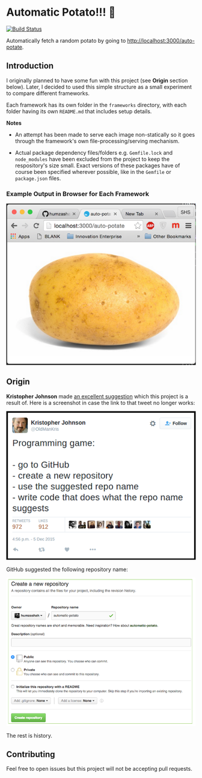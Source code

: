 # Automatic Potato!!! :sweet_potato:

[![Build Status](https://travis-ci.org/humzashah/automatic-potato.svg?branch=master)](https://travis-ci.org/humzashah/automatic-potato)

Automatically fetch a random potato by going to [http://localhost:3000/auto-potate](http://localhost:3000/auto-potate).

## Introduction

I originally planned to have some fun with this project (see __Origin__ section below). Later, I decided to used this simple structure as a small experiment to compare different frameworks.

Each framework has its own folder in the `frameworks` directory, with each folder having its own `README.md` that includes setup details.

**Notes**

* An attempt has been made to serve each image non-statically so it goes through the framework's own file-processing/serving mechanism.

* Actual package dependency files/folders e.g. `Gemfile.lock` and `node_modules` have been excluded from the project to keep the respository's size small. Exact versions of these packages have of course been specified wherever possible, like in the `Gemfile` or `package.json` files.

### Example Output in Browser for Each Framework

![result](https://raw.githubusercontent.com/humzashah/automatic-potato/master/docs/images/result.png)

## Origin

**Kristopher Johnson** made [an excellent suggestion](https://twitter.com/OldManKris/status/673184195485790208) which this project is a result of. Here is a screenshot in case the link to that tweet no longer works:

![source](https://raw.githubusercontent.com/humzashah/automatic-potato/master/docs/images/source.png)

GitHub suggested the following repository name:

![github-suggestion](https://raw.githubusercontent.com/humzashah/automatic-potato/master/docs/images/github-suggestion.png)

The rest is history.

## Contributing

Feel free to open issues but this project will not be accepting pull requests.
